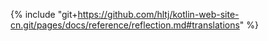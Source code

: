 {% include "git+https://github.com/hltj/kotlin-web-site-cn.git/pages/docs/reference/reflection.md#translations" %}
